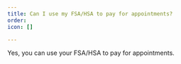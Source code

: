 ```yaml
---
title: Can I use my FSA/HSA to pay for appointments?
order: 
icon: []

---
```

Yes, you can use your FSA/HSA to pay for appointments.